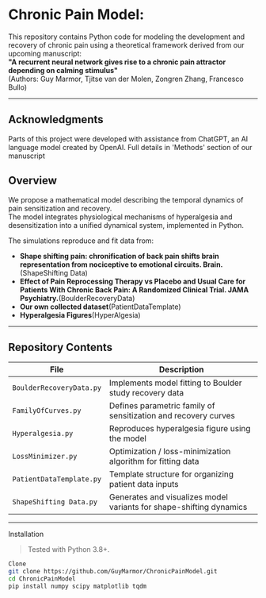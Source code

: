 # Chronic Pain Model:

This repository contains Python code for modeling the development and recovery of chronic pain using a theoretical framework derived from our upcoming manuscript:  
**"A recurrent neural network gives rise to a chronic pain attractor depending on calming stimulus"**  
(Authors: Guy Marmor, Tjitse van der Molen, Zongren Zhang, Francesco Bullo)

---

## Acknowledgments
Parts of this project were developed with assistance from ChatGPT, an AI language model created by OpenAI. Full details in 'Methods' section of our manuscript

## Overview
We propose a mathematical model describing the temporal dynamics of pain sensitization and recovery.  
The model integrates physiological mechanisms of hyperalgesia and desensitization into a unified dynamical system, implemented in Python.

The simulations reproduce and fit data from:
- **Shape shifting pain: chronification of back pain shifts brain representation from nociceptive to emotional circuits. Brain.**(ShapeShifting Data)
- **Effect of Pain Reprocessing Therapy vs Placebo and Usual Care for Patients With Chronic Back Pain: A Randomized Clinical Trial. JAMA Psychiatry.**(BoulderRecoveryData)
- **Our own collected dataset**(PatientDataTemplate)
- **Hyperalgesia Figures**(HyperAlgesia)

---

## Repository Contents
| File | Description |
|------|--------------|
| `BoulderRecoveryData.py` | Implements model fitting to Boulder study recovery data |
| `FamilyOfCurves.py` | Defines parametric family of sensitization and recovery curves |
| `Hyperalgesia.py` | Reproduces hyperalgesia figure using the model |
| `LossMinimizer.py` | Optimization / loss-minimization algorithm for fitting data |
| `PatientDataTemplate.py` | Template structure for organizing patient data inputs |
| `ShapeShifting Data.py` | Generates and visualizes model variants for shape-shifting dynamics |

---

Installation

> Tested with Python 3.8+.

```bash
Clone
git clone https://github.com/GuyMarmor/ChronicPainModel.git
cd ChronicPainModel
pip install numpy scipy matplotlib tqdm
